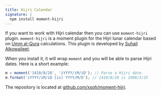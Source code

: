 ```yaml
---
title: Hijri Calendar
signature: |
  npm install moment-hijri
---
```



If you want to work with Hijri calendar then you can use `moment-hijri` plugin. `moment-hijri` is a moment plugin for the Hijri lunar calendar based on [Umm al-Qura](http://www.ummulqura.org.sa/) calculations. This plugin is developed by [Suhail Alkowaileet](https://github.com/xsoh).

When you install it, it will wrap `moment` and you will be able to parse Hijri dates. Here is a short example:

```js
m = moment('1410/8/28', 'iYYYY/iM/iD'); // Parse a Hijri date.
m.format('iYYYY/iM/iD [is] YYYY/M/D'); // 1410/8/28 is 1990/3/25
```

The repository is located at [github.com/xsoh/moment-hijri](https://github.com/xsoh/moment-hijri).
